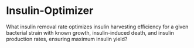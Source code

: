 # Insulin-Optimizer
What insulin removal rate optimizes insulin harvesting efficiency for a given bacterial strain with known growth, insulin-induced death, and insulin production rates, ensuring maximum insulin yield?
